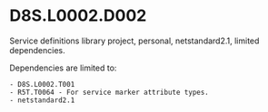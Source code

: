 # D8S.L0002.D002
Service definitions library project, personal, netstandard2.1, limited dependencies.

Dependencies are limited to:

	- D8S.L0002.T001
	- R5T.T0064 - For service marker attribute types.
	- netstandard2.1